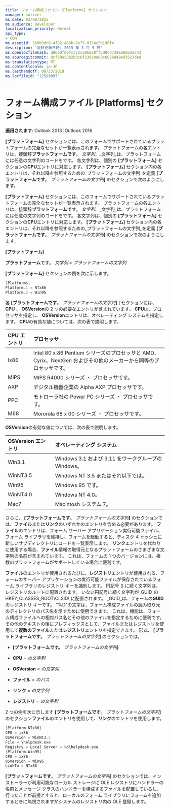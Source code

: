 ```yaml
---
title: フォーム構成ファイル [Platforms] セクション
manager: soliver
ms.date: 03/09/2015
ms.audience: Developer
localization_priority: Normal
api_type:
- COM
ms.assetid: 3b9b3dc0-4f82-468b-8e77-0374c5b196f4
description: '最終更新日時: 2015 年 3 月 9 日'
ms.openlocfilehash: d86edfb6fcc72c5968a8ff5d9cd739e20e5dec43
ms.sourcegitcommit: 0cf39e5382b8c6f236c8a63c6036849ed3527ded
ms.translationtype: MT
ms.contentlocale: ja-JP
ms.lasthandoff: 08/23/2018
ms.locfileid: "22589897"
---
```

# <a name="form-configuration-file-platforms-section"></a>フォーム構成ファイル [Platforms] セクション

**適用されます**: Outlook 2013 |Outlook 2016 
  
**[プラットフォーム]** セクションには、このフォームでサポートされているプラットフォームの完全なセットが一覧表示されます。 プラットフォームの各エントリは、接頭辞**プラットフォームです**。 _文字列_、_文字列_は、プラットフォームには任意の文字列のコードをです。 各文字列は、個別の **[プラットフォーム]** セクションの**CPU**エントリに対応します。 **[プラットフォーム]** セクション内の各エントリは、それ以降を参照するための_プラットフォームの文字列_を定義 **[プラットフォームです**。 _プラットフォームの文字列_**]** のセクションで次のようにします。 
  
**[プラットフォーム]** セクションには、このフォームでサポートされているプラットフォームの完全なセットが一覧表示されます。 プラットフォームの各エントリは、接頭辞**プラットフォームです**。 _文字列_、_文字列_は、プラットフォームには任意の文字列のコードをです。 各文字列は、個別の **[プラットフォーム]** セクションの**CPU**エントリに対応します。 **[プラットフォーム]** セクション内の各エントリは、それ以降を参照するための_プラットフォームの文字列_を定義 **[プラットフォームです**。 _プラットフォームの文字列_**]** のセクションで次のようにします。 
  
**[プラットフォーム]**
  
**プラットフォーム**です。 _文字列_ =  _プラットフォームの文字列_
  
**[プラットフォーム]** セクションの例を次に示します。 
  
```cpp
[Platforms]
Platform.1 = NTx86
Platform.2 = Win95

```

各 **[プラットフォームです**。 _プラットフォームの文字列_**]** ] セクションには、 **CPU** 、 **OSVersion**の 2 つの必要なエントリが含まれています。 **CPU**は、プロセッサを指定し、 **OSVersion**エントリは、オペレーティング システムを指定します。 **CPU**の有効な値については、次の表で説明します。 
  
|**CPU エントリ**|**プロセッサ**|
|:-----|:-----|
|Ix86  <br/> |Intel 80 x 86 Pentium シリーズのプロセッサと AMD、Cyrix、NextGen およびその他のメーカーから同等のプロセッサです。  <br/> |
|MIPS  <br/> |MIPS R4000 シリーズ ・ プロセッサです。  <br/> |
|AXP  <br/> |デジタル機器企業の Alpha AXP プロセッサです。  <br/> |
|PPC  <br/> |モトローラ社の Power PC シリーズ ・ プロセッサです。  <br/> |
|M68  <br/> |Mororola 68 x 00 シリーズ ・ プロセッサです。  <br/> |
   
**OSVersion**の有効な値については、次の表で説明します。 
  
|**OSVersion エントリ**|**オペレーティング システム**|
|:-----|:-----|
|Win3.1  <br/> |Windows 3.1 および 3.11 をワークグループの Windows。  <br/> |
|WinNT3.5  <br/> |Windows NT 3.5 またはそれ以下では。  <br/> |
|Win95  <br/> |Windows 95 です。  <br/> |
|WinNT4.0  <br/> |Windows NT 4.0。  <br/> |
|Mac7  <br/> |Macintosh システム 7。  <br/> |
   
さらに、 **[プラットフォームです**。 _プラットフォームの文字列_**]** のセクションでは、**ファイル**または**リンク**のいずれかのエントリを含める必要があります。 **ファイル**のエントリは、フォーム サーバー アプリケーション実行可能ファイル、フォーム ライブラリを維持し、フォームを起動すると、ディスク キャッシュに新しいサブディレクトリにロードを一覧表示します。 **リンク**エントリを代わりに使用する場合、**ファイル**情報の取得元となるプラットフォームのさまざまな文字列の名前が含まれています。 これは、フォームの 1 つのバージョンには、複数のプラットフォームがサポートしている場合に便利です。 
  
**ファイル**のエントリが使用されるたびに、**レジストリ**エントリが使用される、フォームのサーバー アプリケーションの実行可能ファイルが保存されているフォーム ライブラリのレジストリ キーを識別します。 円記号 (\) に続く文字列は、レジストリのルートに配置されます。 いない円記号に続く文字列が_GUID_の HKEY_CLASSES_ROOT\CLSID\ に配置されます。 _GUID_は、フォームの**GUID**のレジストリ キーです。 "%D"の文字は、フォーム構成ファイルの読み取り元のディレクトリのパス名を示すために使用できます。 これは、機能は、フォーム構成ファイルへの相対パス名とその他のファイルを指定するために便利です。 その他のテキストの後にプレフィックスとして、ファイルまたはレジストリを使用して**複数のファイル**または**レジストリ**エントリを指定できます。 形式、 **[プラットフォームです**。 _プラットフォームの文字列_**]** のセクションでは。 
  
- **[プラットフォームです。** _プラットフォームの文字列_**]**
    
- **CPU** =  _の文字列_
    
- **OSVersion** =  _の文字列_
    
- **ファイル** =  _のパス_
    
- **リンク** =  _の文字列_
    
- **レジストリ** =  _の文字列_
  
2 つの例を次に示します **[プラットフォームです**。 _プラットフォームの文字列_**]** のセクション**ファイル**のエントリを使用して、**リンク**のエントリを使用します。 
  
```cpp
[Platform.NTx86]
CPU = ix86
OSVersion = WinNT3.5
File = \helpdesk.exe
Registry = Local Server = %d\helpdesk.exe
[Platform.Win95]
CPU = ix86
OSVersion = Win95
LinkTo = NTx86

```

**[プラットフォームです**。 _プラットフォームの文字列_**]** のセクションでは、インストーラーが利用可能なローカル ストレージに OLE レジストリにハンドラーの名前とメッセージ クラスのハンドラーを構成するファイルを配置しているし、行ったことが前提とすると、ローカルのフォーム ライブラリにフォームを追加するときに無視されますがシステムのレジストリ内の OLE 登録します。 
  

